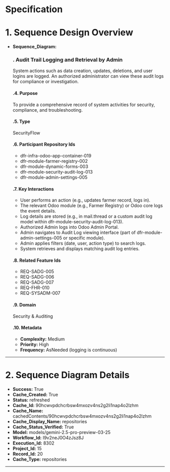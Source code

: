 # Specification

# 1. Sequence Design Overview

- **Sequence_Diagram:**
  ### . Audit Trail Logging and Retrieval by Admin
  System actions such as data creation, updates, deletions, and user logins are logged. An authorized administrator can view these audit logs for compliance or investigation.

  #### .4. Purpose
  To provide a comprehensive record of system activities for security, compliance, and troubleshooting.

  #### .5. Type
  SecurityFlow

  #### .6. Participant Repository Ids
  
  - dfr-infra-odoo-app-container-019
  - dfr-module-farmer-registry-002
  - dfr-module-dynamic-forms-003
  - dfr-module-security-audit-log-013
  - dfr-module-admin-settings-005
  
  #### .7. Key Interactions
  
  - User performs an action (e.g., updates farmer record, logs in).
  - The relevant Odoo module (e.g., Farmer Registry) or Odoo core logs the event details.
  - Log details are stored (e.g., in mail.thread or a custom audit log model within dfr-module-security-audit-log-013).
  - Authorized Admin logs into Odoo Admin Portal.
  - Admin navigates to Audit Log viewing interface (part of dfr-module-admin-settings-005 or specific module).
  - Admin applies filters (date, user, action type) to search logs.
  - System retrieves and displays matching audit log entries.
  
  #### .8. Related Feature Ids
  
  - REQ-SADG-005
  - REQ-SADG-006
  - REQ-SADG-007
  - REQ-FHR-010
  - REQ-SYSADM-007
  
  #### .9. Domain
  Security & Auditing

  #### .10. Metadata
  
  - **Complexity:** Medium
  - **Priority:** High
  - **Frequency:** AsNeeded (logging is continuous)
  


---

# 2. Sequence Diagram Details

- **Success:** True
- **Cache_Created:** True
- **Status:** refreshed
- **Cache_Id:** 90hcwvpdchcrbsw4mxozv4ns2g2li1nap4o2lzhm
- **Cache_Name:** cachedContents/90hcwvpdchcrbsw4mxozv4ns2g2li1nap4o2lzhm
- **Cache_Display_Name:** repositories
- **Cache_Status_Verified:** True
- **Model:** models/gemini-2.5-pro-preview-03-25
- **Workflow_Id:** I9v2neJ0O4zJsz8J
- **Execution_Id:** 8302
- **Project_Id:** 15
- **Record_Id:** 20
- **Cache_Type:** repositories


---

